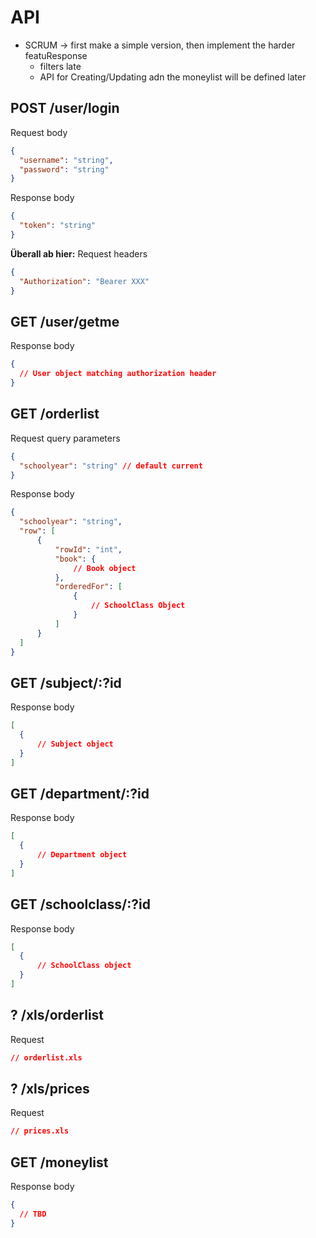 # API

- SCRUM -> first make a simple version, then implement the harder featuResponse
  - filters late
  - API for Creating/Updating adn the moneylist will be defined later

## POST /user/login
Request body
```json
{
  "username": "string",
  "password": "string"
}
```
Response body
```json
{
  "token": "string"
}
```

**Überall ab hier:**
Request headers
```json
{
  "Authorization": "Bearer XXX"
}
```

## GET /user/getme
Response body
```json
{
  // User object matching authorization header
}
```

## GET /orderlist
Request query parameters
```json
{
  "schoolyear": "string" // default current
}
```
Response body
```json
{
  "schoolyear": "string",
  "row": [
      {
          "rowId": "int",
          "book": {
              // Book object
          },
          "orderedFor": [
              {
                  // SchoolClass Object
              }
          ]
      }
  ]
}
```

## GET /subject/:?id
Response body
```json
[
  {
      // Subject object
  }
]
```

## GET /department/:?id
Response body
```json
[
  {
      // Department object
  }
]
```

## GET /schoolclass/:?id
Response body
```json
[
  {
      // SchoolClass object
  }
]
```

## ? /xls/orderlist
Request
```json
// orderlist.xls
```

## ? /xls/prices
Request
```json
// prices.xls
```

## GET /moneylist
Response body
```json
{
  // TBD
}
```
